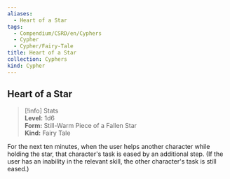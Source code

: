 ```yaml
---
aliases:
  - Heart of a Star
tags:
  - Compendium/CSRD/en/Cyphers
  - Cypher
  - Cypher/Fairy-Tale
title: Heart of a Star
collection: Cyphers
kind: Cypher
---
```

## Heart of a Star  
>[!info] Stats  
> **Level:** 1d6  
> **Form:** Still-Warm Piece of a Fallen Star  
> **Kind:** Fairy Tale
  
For the next ten minutes, when the user helps another character while holding the star, that character's task is eased by an additional step. (If the user has an inability in the relevant skill, the other character's task is still eased.)